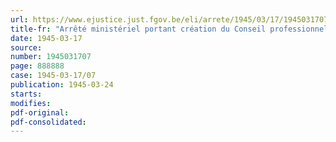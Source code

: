 ```yaml
---
url: https://www.ejustice.just.fgov.be/eli/arrete/1945/03/17/1945031707/justel
title-fr: "Arrêté ministériel portant création du Conseil professionnel de l'Industrie des Carrières"
date: 1945-03-17
source:
number: 1945031707
page: 888888
case: 1945-03-17/07
publication: 1945-03-24
starts:
modifies:
pdf-original:
pdf-consolidated:
---
```


